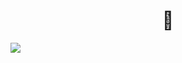 <h1 align="center">👋</h1>

![](http://github-profile-summary-cards.vercel.app/api/cards/stats?username=maticardenas&theme=dark)
